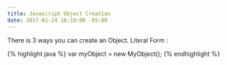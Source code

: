 ```yaml
---
title: Javascript Object Creation
date: 2017-01-24 16:19:00 -05:00
---
```


There is 3 ways you can create an Object.
Literal Form :

{% highlight java %}
 var myObject = new MyObject();
{% endhighlight %}

